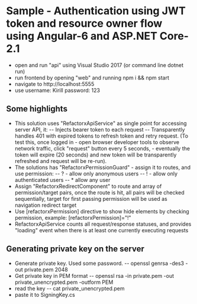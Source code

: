 # Sample - Authentication using JWT token and resource owner flow using Angular-6 and ASP.NET Core-2.1

- open and run "api" using Visual Studio 2017 (or command line dotnet run)
- run frontend by opening "web" and running npm i && npm start
- navigate to http://localhost:5555
- use username: Kirill password: 123

## Some highlights

- This solution uses "RefactorxApiService" as single point for accessing server API, it:
-- Injects bearer token to each request
-- Transparently handles 401 with expired tokens to refresh token and retry request. (To test this, once logged in - open browser developer tools to observe network traffic, click "request" button every 5 seconds, - eventually the token will expire (20 seconds) and new token will be transparently refreshed and request will be re-run).
- The solutions has "RefactorxPermissionGuard" - assign it to routes, and use permission:
-- ? - allow only anonymous users
-- ! - allow only authenticated users
-- * allow any user
- Assign "RefactorxRedirectComponent" to route and array of permission/target pairs, once the route is hit, all pairs will be checked sequentially, target for first passing permission will be used as navigation redirect target
- Use [refactorxPermission] directive to show hide elements by checking permission, example: [refactorxPermission]="!"
- RefactorxApiService counts all request/response statuses, and provides "loading" event when there is at least one currently executing requests

## Generating private key on the server

- Generate private key. Used some password.
-- openssl genrsa -des3 -out private.pem 2048
- Get private key in PEM format
-- openssl rsa -in private.pem -out private_unencrypted.pem -outform PEM
- read the key 
-- cat private_unencrypted.pem
- paste it to SigningKey.cs
